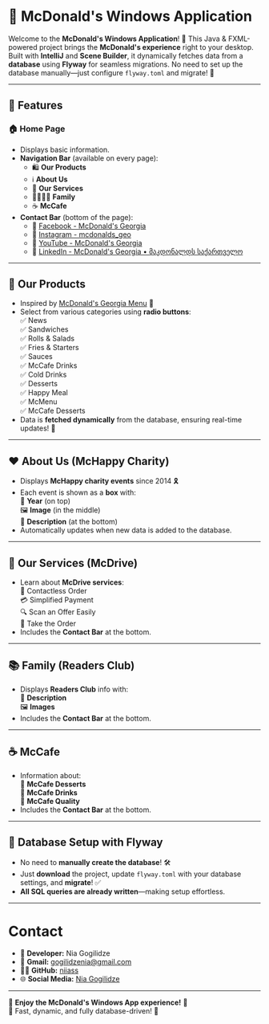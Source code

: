 # 🍔 McDonald's Windows Application

Welcome to the **McDonald's Windows Application**! 🚀 This Java & FXML-powered project brings the **McDonald's experience** right to your desktop. Built with **IntelliJ** and **Scene Builder**, it dynamically fetches data from a **database** using **Flyway** for seamless migrations. No need to set up the database manually—just configure `flyway.toml` and migrate! 🔄

---

## 🌟 Features

### 🏠 Home Page
- Displays basic information.  
- **Navigation Bar** (available on every page):  
  - 🛍️ **Our Products**  
  - ℹ️ **About Us**  
  - 🚗 **Our Services**  
  - 👨‍👩‍👧‍👦 **Family**  
  - ☕ **McCafe**  
- **Contact Bar** (bottom of the page):  
  - 📘 [Facebook - McDonald's Georgia](https://www.facebook.com/McDonaldsGeo)  
  - 📸 [Instagram - mcdonalds_geo](https://www.instagram.com/mcdonalds_geo/)  
  - 🎥 [YouTube - McDonald's Georgia](https://www.youtube.com/channel/UCz_HKVYbEHtEg62yIwQwiAA)  
  - 💼 [LinkedIn - McDonald's Georgia • მაკდონალდს საქართველო](https://www.linkedin.com/company/mcdonalds-georgia/)  

---

## 🍟 Our Products
- Inspired by [McDonald's Georgia Menu](https://mcdonalds.ge/en/menu) 📜  
- Select from various categories using **radio buttons**:  
  ✅ News  
  ✅ Sandwiches  
  ✅ Rolls & Salads  
  ✅ Fries & Starters  
  ✅ Sauces  
  ✅ McCafe Drinks  
  ✅ Cold Drinks  
  ✅ Desserts  
  ✅ Happy Meal  
  ✅ McMenu  
  ✅ McCafe Desserts  
- Data is **fetched dynamically** from the database, ensuring real-time updates! 🔄  

---

## ❤️ About Us (McHappy Charity)
- Displays **McHappy charity events** since 2014 🎗️  
- Each event is shown as a **box** with:  
  📅 **Year** (on top)  
  🖼️ **Image** (in the middle)  
  📝 **Description** (at the bottom)  
- Automatically updates when new data is added to the database.  

---

## 🚗 Our Services (McDrive)
- Learn about **McDrive services**:  
  🛒 Contactless Order  
  💳 Simplified Payment  
  🔍 Scan an Offer Easily  
  🎁 Take the Order  
- Includes the **Contact Bar** at the bottom.  

---

## 📚 Family (Readers Club)
- Displays **Readers Club** info with:  
  📝 **Description**  
  🖼️ **Images**  
- Includes the **Contact Bar** at the bottom.  

---

## ☕ McCafe
- Information about:  
  🥐 **McCafe Desserts**  
  🥤 **McCafe Drinks**  
  🌱 **McCafe Quality**  
- Includes the **Contact Bar** at the bottom.  

---

## 🔄 Database Setup with Flyway
- No need to **manually create the database**! 🛠️  
- Just **download** the project, update `flyway.toml` with your database settings, and **migrate**! ✅  
- **All SQL queries are already written**—making setup effortless.  

---

# Contact 

- 👤 **Developer:** Nia Gogilidze  
- 📧 **Gmail:** gogilidzenia@gmail.com
- 🐱‍💻 **GitHub:** [niiass](https://github.com/niiass)  
- 🌐 **Social Media:** [Nia Gogilidze](https://www.linkedin.com/in/nia-gogilidze/) 

---

🎉 **Enjoy the McDonald's Windows App experience!** 🎉  
🚀 Fast, dynamic, and fully database-driven! 🚀  